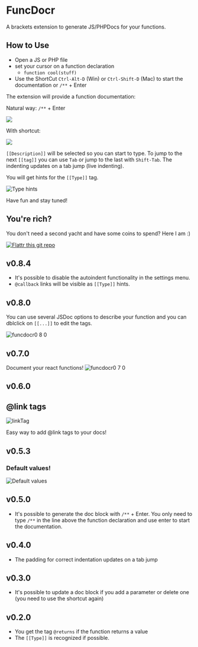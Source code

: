 # FuncDocr

A brackets extension to generate JS/PHPDocs for your functions.

## How to Use
* Open a JS or PHP file
* set your cursor on a function declaration
	* `function cool(stuff)`
* Use the ShortCut `Ctrl-Alt-D` (Win) or `Ctrl-Shift-D` (Mac) to start the documentation or `/**` + Enter


The extension will provide a function documentation:

Natural way: `/**` + Enter

![](https://cloud.githubusercontent.com/assets/4931746/4238565/c820925e-39d9-11e4-998b-693c25b3a5b1.gif)

With shortcut:

![](https://cloud.githubusercontent.com/assets/4931746/4141317/f9303404-33ac-11e4-8e3c-c72925b4e550.gif)



`[[Description]]` will be selected so you can start to type. To jump to the next `[[tag]]` you can use `Tab` or jump to the last with `Shift-Tab`. The indenting updates on a tab jump (live indenting).

You will get hints for the `[[Type]]` tag.

![Type hints](https://cloud.githubusercontent.com/assets/4931746/3998983/b3eba9ba-294c-11e4-988b-4330735635fd.png)

Have fun and stay tuned!

## You're rich?
You don't need a second yacht and have some coins to spend? Here I am :)

[![Flattr this git repo](http://api.flattr.com/button/flattr-badge-large.png)](https://flattr.com/submit/auto?user_id=Wikunia&url=https://github.com/Wikunia/brackets-FuncDocr&title=Brackets-FuncDocr&language=javascript&tags=github&category=software)

## v0.8.4

- It's possible to disable the autoindent functionality in the settings menu.
- `@callback` links will be visible as `[[Type]]` hints.

## v0.8.0
You can use several JSDoc options to describe your function
and you can dblclick on `[[...]]` to edit the tags.

![funcdocr0 8 0](https://cloud.githubusercontent.com/assets/4931746/5670323/2c266c44-977f-11e4-8683-6b1923c66edf.gif)


## v0.7.0
Document your react functions!
![funcdocr0 7 0](https://cloud.githubusercontent.com/assets/4931746/5670498/a3024bf2-9780-11e4-8bd9-448ef4f04496.gif)


## v0.6.0
## @link tags

![linkTag](https://cloud.githubusercontent.com/assets/4931746/5079729/78a7cc3e-6eb7-11e4-8502-7718bf7c0c97.gif)

Easy way to add @link tags to your docs!

## v0.5.3
### Default values!

![Default values](https://cloud.githubusercontent.com/assets/4931746/4649697/18f8859c-548d-11e4-9f86-9a9a669b71f2.gif)

## v0.5.0
+ It's possible to generate the doc block with `/**` + Enter. You only need to type `/**` in the line above the function declaration and use enter to start the documentation.

## v0.4.0
+ The padding for correct indentation updates on a tab jump

## v0.3.0
+ It's possible to update a doc block if you add a parameter or delete one (you need to use the shortcut again)

## v0.2.0
+ You get the tag `@returns` if the function returns a value
+ The `[[Type]]` is recognized if possible.

